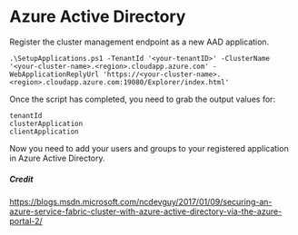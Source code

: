 # Azure Active Directory
Register the cluster management endpoint as a new AAD application.

```
.\SetupApplications.ps1 -TenantId '<your-tenantID>' -ClusterName '<your-cluster-name>.<region>.cloudapp.azure.com' -WebApplicationReplyUrl 'https://<your-cluster-name>.<region>.cloudapp.azure.com:19080/Explorer/index.html'
```

Once the script has completed, you need to grab the output values for:

`tenantId` \
`clusterApplication` \
`clientApplication`

Now you need to add your users and groups to your registered application in Azure Active Directory.

##### Credit
https://blogs.msdn.microsoft.com/ncdevguy/2017/01/09/securing-an-azure-service-fabric-cluster-with-azure-active-directory-via-the-azure-portal-2/